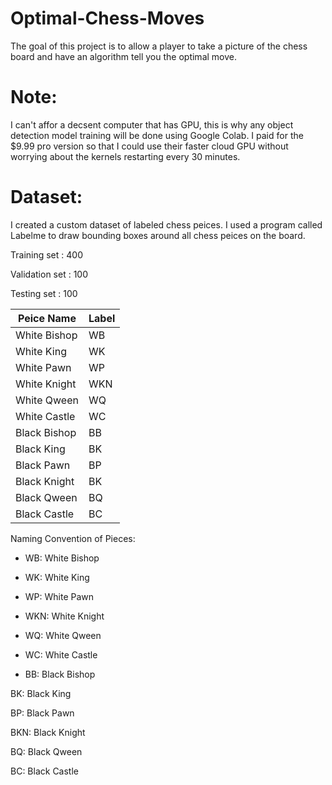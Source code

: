# Optimal-Chess-Moves
The goal of this project is to allow a player to take a picture of the chess board and have an algorithm tell you the optimal move.


# Note:

I can't affor a decsent computer that has GPU, this is why any object detection model training will be done using Google Colab. I paid for the $9.99 pro version so that I could use their faster cloud GPU without worrying about the kernels restarting every 30 minutes. 

# Dataset:

I created a custom dataset of labeled chess peices. I used a program called Labelme to draw bounding boxes around all chess peices on the board. 

Training set   : 400

Validation set : 100

Testing set    : 100

| Peice Name     | Label |
| ---      | ---       |
| White Bishop | WB         |
| White King     | WK        |
| White Pawn | WP         |
| White Knight     | WKN       |
| White Qween | WQ         |
| White Castle     | WC        |
| Black Bishop | BB         |
| Black King     | BK        |
| Black Pawn  | BP         |
| Black Knight     | BK        |
| Black Qween     | BQ        |
| Black Castle     | BC|        |

Naming Convention of Pieces: 

- WB: White Bishop

- WK: White King

- WP: White Pawn

- WKN: White Knight

- WQ: White Qween 

- WC: White Castle

- BB: Black Bishop

BK: Black King

BP: Black Pawn

BKN: Black Knight

BQ: Black Qween 

BC: Black Castle



